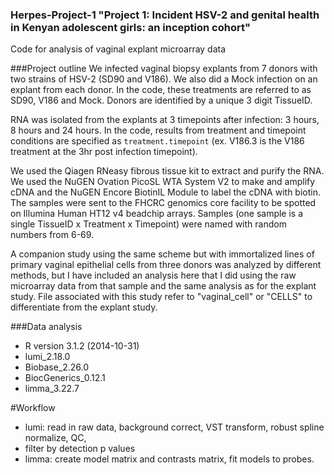 ### Herpes-Project-1 "Project 1: Incident HSV-2 and genital health in Kenyan adolescent girls: an inception cohort"
Code for analysis of vaginal explant microarray data

###Project outline
We infected vaginal biopsy explants from 7 donors with two strains of HSV-2 (SD90 and V186). We also did a Mock infection on an explant from each donor. In the code, these treatments are referred to as SD90, V186 and Mock. Donors are identified by a unique 3 digit TissueID.

RNA was isolated from the explants at 3 timepoints after infection: 3 hours, 8 hours and 24 hours. In the code, results from treatment and timepoint conditions are specified as `treatment.timepoint` (ex. V186.3 is the V186 treatment at the 3hr post infection timepoint).

We used the Qiagen RNeasy fibrous tissue kit to extract and purify the RNA. We used the NuGEN Ovation PicoSL WTA System V2 to make and amplify cDNA and the NuGEN Encore BiotinIL Module to label the cDNA with biotin. The samples were sent to the FHCRC genomics core facility to be spotted on Illumina Human HT12 v4 beadchip arrays. Samples (one sample is a single TissueID x Treatment x Timepoint) were named with random numbers from 6-69. 

A companion study using the same scheme but with immortalized lines of primary vaginal epithelial cells from three donors was analyzed by different methods, but I have included an analysis here that I did using the raw microarray data from that sample and the same analysis as for the explant study. File associated with this study refer to "vaginal_cell" or "CELLS" to differentiate from the explant study.

###Data analysis
* R version 3.1.2 (2014-10-31)
* lumi_2.18.0
* Biobase_2.26.0
* BiocGenerics_0.12.1
* limma_3.22.7

#Workflow
* lumi: read in raw data, background correct, VST transform, robust spline normalize, QC, 
* filter by detection p values
* limma: create model matrix and contrasts matrix, fit models to probes.
